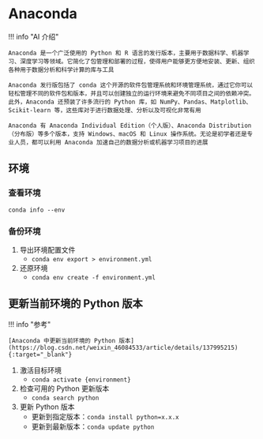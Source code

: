 # Anaconda

!!! info "AI 介绍"

    Anaconda 是一个广泛使用的 Python 和 R 语言的发行版本，主要用于数据科学、机器学习、深度学习等领域。它简化了包管理和部署的过程，使得用户能够更方便地安装、更新、组织各种用于数据分析和科学计算的库与工具

    Anaconda 发行版包括了 conda 这个开源的软件包管理系统和环境管理系统，通过它你可以轻松管理不同的软件包和版本，并且可以创建独立的运行环境来避免不同项目之间的依赖冲突。此外，Anaconda 还预装了许多流行的 Python 库，如 NumPy、Pandas、Matplotlib、Scikit-learn 等，这些库对于进行数据处理、分析以及可视化非常有用
    
    Anaconda 有 Anaconda Individual Edition（个人版）、Anaconda Distribution（分布版）等多个版本，支持 Windows、macOS 和 Linux 操作系统。无论是初学者还是专业人员，都可以利用 Anaconda 加速自己的数据分析或机器学习项目的进展

## 环境

### 查看环境

`conda info --env`

### 备份环境

1. 导出环境配置文件
      - `conda env export > environment.yml`
2. 还原环境
      - `conda env create -f environment.yml`

## 更新当前环境的 Python 版本

!!! info "参考"

    [Anaconda 中更新当前环境的 Python 版本](https://blog.csdn.net/weixin_46084533/article/details/137995215){:target="_blank"}

1. 激活目标环境
      - `conda activate {environment}`
2. 检查可用的 Python 更新版本
      - `conda search python`
3. 更新 Python 版本
      - 更新到指定版本：`conda install python=x.x.x`
      - 更新到最新版本：`conda update python`

